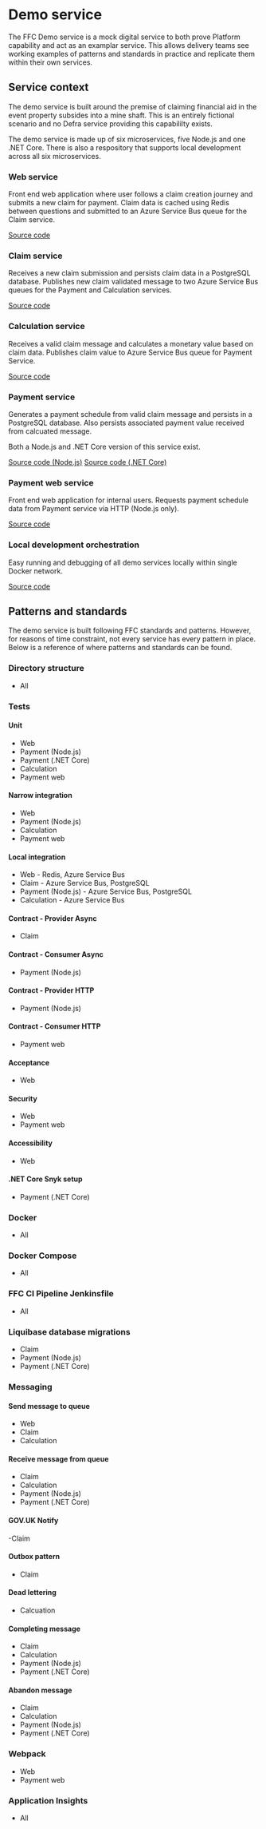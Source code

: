 # Demo service

The FFC Demo service is a mock digital service to both prove Platform capability and act as an examplar service.  This allows delivery teams see working examples of patterns and standards in practice and replicate them within their own services.

## Service context

The demo service is built around the premise of claiming financial aid in the event property subsides into a mine shaft.  This is an entirely fictional scenario and no Defra service providing this capabililty exists.

The demo service is made up of six microservices, five Node.js and one .NET Core.  There is also a respository that supports local development across all six microservices.

### Web service

Front end web application where user follows a claim creation journey and submits a new claim for payment. 
Claim data is cached using Redis between questions and submitted to an Azure Service Bus queue for the Claim service.

[Source code](https://github.com/DEFRA/ffc-demo-web)

### Claim service

Receives a new claim submission and persists claim data in a PostgreSQL database. 
Publishes new claim validated message to two Azure Service Bus queues for the Payment and Calculation services.

[Source code](https://github.com/DEFRA/ffc-demo-claim-service)

### Calculation service

Receives a valid claim message and calculates a monetary value based on claim data.
Publishes claim value to Azure Service Bus queue for Payment Service.

[Source code](https://github.com/DEFRA/ffc-demo-calculation-service)

### Payment service

Generates a payment schedule from valid claim message and persists in a PostgreSQL database.
Also persists associated payment value received from calcuated message.

Both a Node.js and .NET Core version of this service exist.

[Source code (Node.js)](https://github.com/DEFRA/ffc-demo-payment-service)
[Source code (.NET Core)](https://github.com/DEFRA/ffc-demo-payment-service-core)

### Payment web service

Front end web application for internal users.  Requests payment schedule data from Payment service via HTTP (Node.js only).

[Source code](https://github.com/DEFRA/ffc-demo-payment-web)

### Local development orchestration

Easy running and debugging of all demo services locally within single Docker network.

[Source code](https://github.com/DEFRA/ffc-demo-development)

## Patterns and standards

The demo service is built following FFC standards and patterns.  However, for reasons of time constraint, not every service has every pattern in place.
Below is a reference of where patterns and standards can be found.

### Directory structure
- All

### Tests
#### Unit
- Web
- Payment (Node.js)
- Payment (.NET Core)
- Calculation
- Payment web

#### Narrow integration
- Web
- Payment (Node.js)
- Calculation
- Payment web

#### Local integration
- Web - Redis, Azure Service Bus
- Claim - Azure Service Bus, PostgreSQL
- Payment (Node.js) - Azure Service Bus, PostgreSQL
- Calculation - Azure Service Bus

#### Contract - Provider Async
- Claim

#### Contract - Consumer Async
- Payment (Node.js)

#### Contract - Provider HTTP
- Payment (Node.js)

#### Contract - Consumer HTTP
- Payment web

#### Acceptance
- Web

#### Security
- Web
- Payment web

#### Accessibility
- Web

#### .NET Core Snyk setup
- Payment (.NET Core)

### Docker
- All

### Docker Compose
- All

### FFC CI Pipeline Jenkinsfile
- All

### Liquibase database migrations
- Claim
- Payment (Node.js)
- Payment (.NET Core)

### Messaging
#### Send message to queue
- Web
- Claim
- Calculation

#### Receive message from queue
- Claim
- Calculation
- Payment (Node.js)
- Payment (.NET Core)

#### GOV.UK Notify
-Claim

#### Outbox pattern
- Claim

#### Dead lettering
- Calcuation

#### Completing message
- Claim
- Calculation
- Payment (Node.js)
- Payment (.NET Core)

#### Abandon message
- Claim
- Calculation
- Payment (Node.js)
- Payment (.NET Core)

### Webpack
- Web
- Payment web

### Application Insights
- All

